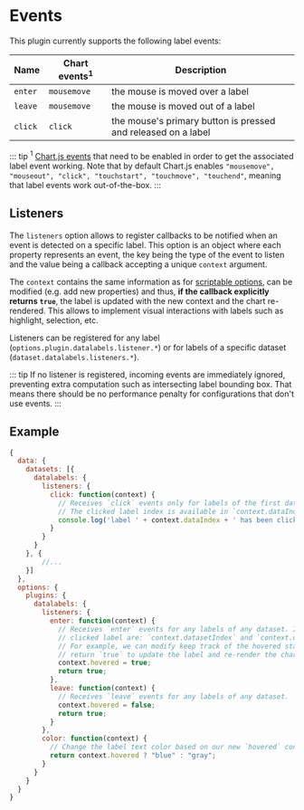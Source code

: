 # Events

This plugin currently supports the following label events:

| **Name** | **Chart events<sup>1</sup>** | **Description**
| ---- | ---- | ----
| `enter` | `mousemove` | the mouse is moved over a label
| `leave` | `mousemove` | the mouse is moved out of a label
| `click` | `click` | the mouse's primary button is pressed and released on a label

::: tip
<sup>1</sup> [Chart.js events](https://www.chartjs.org/docs/2.9.4/general/interactions/events.html) that need to be enabled in order to get the associated label event working. Note that by default Chart.js enables `"mousemove", "mouseout", "click", "touchstart", "touchmove", "touchend"`, meaning that label events work out-of-the-box.
:::

## Listeners

The `listeners` option allows to register callbacks to be notified when an event is detected on a specific label. This option is an object where each property represents an event, the key being the type of the event to listen and the value being a callback accepting a unique `context` argument.

The `context` contains the same information as for [scriptable options](options.md#option-context), can be modified (e.g. add new properties) and thus, **if the callback explicitly returns `true`**, the label is updated with the new context and the chart re-rendered. This allows to implement visual interactions with labels such as highlight, selection, etc.

Listeners can be registered for any label (`options.plugin.datalabels.listener.*`) or for labels of a specific dataset (`dataset.datalabels.listeners.*`).

::: tip
If no listener is registered, incoming events are immediately ignored, preventing extra computation such as intersecting label bounding box. That means there should be no performance penalty for configurations that don't use events.
:::

## Example

```javascript
{
  data: {
    datasets: [{
      datalabels: {
        listeners: {
          click: function(context) {
            // Receives `click` events only for labels of the first dataset.
            // The clicked label index is available in `context.dataIndex`.
            console.log('label ' + context.dataIndex + ' has been clicked!');
          }
        }
      }
    }, {
        //...
    }]
  },
  options: {
    plugins: {
      datalabels: {
        listeners: {
          enter: function(context) {
            // Receives `enter` events for any labels of any dataset. Indices of the
            // clicked label are: `context.datasetIndex` and `context.dataIndex`.
            // For example, we can modify keep track of the hovered state and
            // return `true` to update the label and re-render the chart.
            context.hovered = true;
            return true;
          },
          leave: function(context) {
            // Receives `leave` events for any labels of any dataset.
            context.hovered = false;
            return true;
          }
        },
        color: function(context) {
          // Change the label text color based on our new `hovered` context value.
          return context.hovered ? "blue" : "gray";
        }
      }
    }
  }
}
```

